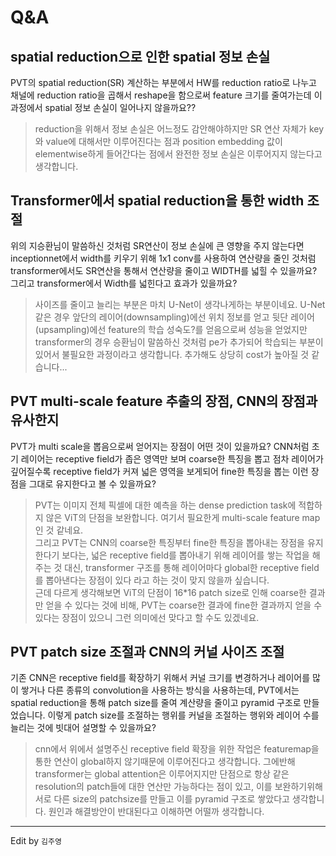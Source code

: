 # Q&A

## spatial reduction으로 인한 spatial 정보 손실

PVT의 spatial reduction(SR) 계산하는 부분에서 HW를 reduction ratio로 나누고 채널에 reduction ratio을 곱해서 reshape을 함으로써 feature 크기를 줄여가는데 이 과정에서 spatial 정보 손실이 일어나지 않을까요??

>reduction을 위해서 정보 손실은 어느정도 감안해야하지만 SR 연산 자체가 key와 value에 대해서만 이루어진다는 점과 position embedding 값이 elementwise하게 들어간다는 점에서 완전한 정보 손실은 이루어지지 않는다고 생각합니다.
>

## Transformer에서 spatial reduction을 통한 width 조절

위의 지승환님이 말씀하신 것처럼 SR연산이 정보 손실에 큰 영향을 주지 않는다면 inceptionnet에서 width를 키우기 위해 1x1 conv를 사용하여 연산량을 줄인 것처럼 transformer에서도 SR연산을 통해서 연산량을 줄이고 WIDTH를 넓힐 수 있을까요? 그리고 transformer에서 Width를 넓힌다고 효과가 있을까요?

>사이즈를 줄이고 늘리는 부분은 마치 U-Net이 생각나게하는 부분이네요. U-Net같은 경우 앞단의 레이어(downsampling)에선 위치 정보를 얻고 뒷단 레이어(upsampling)에선 feature의 학습 성숙도?를 얻음으로써 성능을 얻었지만 transformer의 경우 승환님이 말씀하신 것처럼 pe가 추가되어 학습되는 부분이 있어서 불필요한 과정이라고 생각합니다. 추가해도 상당히 cost가 높아질 것 같습니다...
>

## PVT multi-scale feature 추출의 장점, CNN의 장점과 유사한지

PVT가 multi scale을 뽑음으로써 얻어지는 장점이 어떤 것이 있을까요? CNN처럼 초기 레이어는 receptive field가 좁은 영역만 보며 coarse한 특징을 뽑고 점차 레이어가 깊어질수록 receptive field가 커져 넓은 영역을 보게되어 fine한 특징을 뽑는 이런 장점을 그대로 유지한다고 볼 수 있을까요?

>PVT는 이미지 전체 픽셀에 대한 예측을 하는 dense prediction task에 적합하지 않은 ViT의 단점을 보완합니다. 여기서 필요한게 multi-scale feature map인 것 같네요.  
그리고 PVT는 CNN의 coarse한 특징부터 fine한 특징을 뽑아내는 장점을 유지한다기 보다는, 넓은 receptive field를 뽑아내기 위해 레이어를 쌓는 작업을 해주는 것 대신, transformer 구조를 통해 레이어마다 global한 receptive field를 뽑아낸다는 장점이 있다 라고 하는 것이 맞지 않을까 싶습니다.  
근데 다르게 생각해보면 ViT의 단점이 16*16 patch size로 인해 coarse한 결과만 얻을 수 있다는 것에 비해, PVT는 coarse한 결과에 fine한 결과까지 얻을 수 있다는 장점이 있으니 그런 의미에선 맞다고 할 수도 있겠네요.
>

## PVT patch size 조절과 CNN의 커널 사이즈 조절

기존 CNN은 receptive field를 확장하기 위해서 커널 크기를 변경하거나 레이어를 많이 쌓거나 다른 종류의 convolution을 사용하는 방식을 사용하는데, PVT에서는 spatial reduction을 통해 patch size를 줄여 계산량을 줄이고 pyramid 구조로 만들었습니다. 이렇게 patch size를 조절하는 행위를 커널을 조절하는 행위와 레이어 수를 늘리는 것에 빗대어 설명할 수 있을까요?

>cnn에서 위에서 설명주신 receptive field 확장을 위한 작업은 featuremap을 통한 연산이 global하지 않기때문에 이루어진다고 생각합니다. 그에반해 transformer는 global attention은 이루어지지만 단점으로 항상 같은 resolution의 patch들에 대한 연산만 가능하다는 점이 있고, 이를 보완하기위해 서로 다른 size의 patchsize를 만들고 이를 pyramid 구조로 쌓았다고 생각합니다. 원인과 해결방안이 반대된다고 이해하면 어떨까 생각합니다.
>

---

Edit by `김주영`